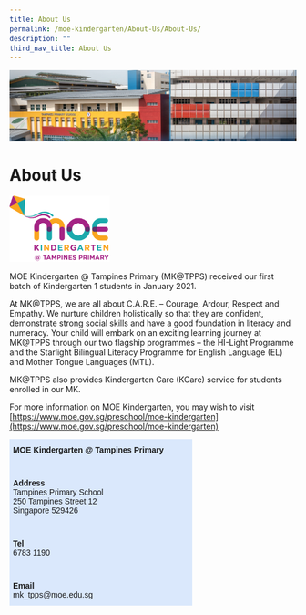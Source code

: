 ```yaml
---
title: About Us
permalink: /moe-kindergarten/About-Us/About-Us/
description: ""
third_nav_title: About Us
---
```

![](/images/mk%20kindergarten.jpg)

About Us
========


<img src="/images/mk_logo.png" style="width:35%">


MOE Kindergarten @ Tampines Primary (MK@TPPS) received our first batch of Kindergarten 1 students in January 2021. 

  

At MK@TPPS, we are all about C.A.R.E. – Courage, Ardour, Respect and Empathy. We nurture children holistically so that they are confident, demonstrate strong social skills and have a good foundation in literacy and numeracy. Your child will embark on an exciting learning journey at MK@TPPS through our two flagship programmes – the HI-Light Programme and the Starlight Bilingual Literacy Programme for English Language (EL) and Mother Tongue Languages (MTL).  

  

MK@TPPS also provides Kindergarten Care (KCare) service for students enrolled in our MK. 

  

For more information on MOE Kindergarten, you may wish to visit 
[https://www.moe.gov.sg/preschool/moe-kindergarten](https://www.moe.gov.sg/preschool/moe-kindergarten)


<style type="text/css">
.tg  {border-collapse:collapse;border-spacing:0;}
.tg td{border-color:black;border-style:solid;border-width:1px;font-family:Arial, sans-serif;font-size:14px;
  overflow:hidden;padding:10px 5px;word-break:normal;}
.tg th{border-color:black;border-style:solid;border-width:1px;font-family:Arial, sans-serif;font-size:14px;
  font-weight:normal;overflow:hidden;padding:10px 5px;word-break:normal;}
.tg .tg-hmb0{background-color:#dae8fc;border-color:#dae8fc;font-size:14px;font-weight:bold;text-align:left;vertical-align:top}
.tg .tg-7tqb{background-color:#dae8fc;border-color:#dae8fc;font-size:14px;text-align:left;vertical-align:top}
</style>
<table class="tg" style="undefined;table-layout: fixed; width: 321px">
<colgroup>
<col style="width: 321px">
</colgroup>
<thead>
  <tr>
    <th class="tg-hmb0">MOE Kindergarten @ Tampines Primary</th>
  </tr>
</thead>
<tbody>
  <tr>
    <td class="tg-7tqb"></td>
  </tr>
  <tr>
    <td class="tg-7tqb"><span style="font-weight:bold">Address</span><br><span style="font-weight:400;font-style:normal;text-decoration:none">Tampines Primary School </span><br><span style="font-weight:400;font-style:normal;text-decoration:none">250 Tampines Street 12</span><br><span style="font-weight:400;font-style:normal;text-decoration:none">Singapore 529426</span></td>
  </tr>
  <tr>
    <td class="tg-7tqb"></td>
  </tr>
  <tr>
    <td class="tg-7tqb"><span style="font-weight:bold">Tel</span><br><span style="font-weight:400;font-style:normal;text-decoration:none">6783 1190</span></td>
  </tr>
  <tr>
    <td class="tg-7tqb"></td>
  </tr>
  <tr>
    <td class="tg-7tqb"><span style="font-weight:bold">Email</span><br><span style="font-weight:400;font-style:normal;text-decoration:none">mk_tpps@moe.edu.sg</span></td>
  </tr>
</tbody>
</table>